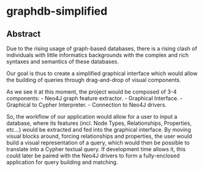 # graphdb-simplified

## Abstract

Due to the rising usage of graph-based databases, there is a rising clash of individuals with little informatics backgrounds with the complex and rich syntaxes and semantics of these databases.

Our goal is thus to create a simplified graphical interface which would allow the building of queries through drag-and-drop of visual components.

As we see it at this moment, the project would be composed of 3-4 components:
    - Neo4J graph feature extractor.
    - Graphical Interface.
    - Graphical to Cypher Interpreter.
    - Connection to Neo4J drivers.

So, the workflow of our application would allow for a user to input a database, where its features (incl. Node Types, Relationships, Properties, etc...) would be extracted and fed into the graphical interface. By moving visual blocks around, forcing relationships and properties, the user would build a visual representation of a query, which would then be possible to translate into a Cypher textual query.
If development time allows it, this could later be paired with the Neo4J drivers to form a fully-enclosed application for query building and matching.
